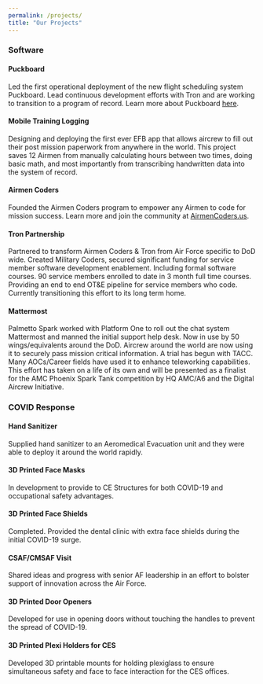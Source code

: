 ```yaml
---
permalink: /projects/
title: "Our Projects"
---
```

### Software
#### Puckboard
Led the first operational deployment of the new flight scheduling system Puckboard. Lead continuous development efforts with Tron and are working to transition to a program of record. Learn more about Puckboard [here](https://trongov.us/portfolio/puckboard/).

#### Mobile Training Logging
Designing and deploying the first ever EFB app that allows aircrew to fill out their post mission paperwork from anywhere in the world. This project saves 12 Airmen from manually calculating hours between two times, doing basic math, and most importantly from transcribing handwritten data into the system of record.

#### Airmen Coders
Founded the Airmen Coders program to empower any Airmen to code for mission success. Learn more and join the community at [AirmenCoders.us](https://airmencoders.us). 

#### Tron Partnership
Partnered to transform Airmen Coders & Tron from Air Force specific to DoD wide. Created Military Coders, secured significant funding for service member software development enablement. Including formal software courses. 90 service members enrolled to date in 3 month full time courses. Providing an end to end OT&E pipeline for service members who code. Currently transitioning this effort to its long term home.

#### Mattermost
Palmetto Spark worked with Platform One to roll out the chat system Mattermost and manned the initial support help desk. Now in use by 50 wings/equivalents around the DoD. Aircrew around the world are now using it to securely pass mission critical information. A trial has begun with TACC. Many AOCs/Career fields have used it to enhance teleworking capabilities. This effort has taken on a life of its own and will be presented as a finalist for the AMC Phoenix Spark Tank competition by HQ AMC/A6 and the Digital Aircrew Initiative. 



### COVID Response
#### Hand Sanitizer

   Supplied hand sanitizer to an Aeromedical Evacuation unit and they were able to deploy it around the world rapidly.   
   
#### 3D Printed Face Masks

   In development to provide to CE Structures for both COVID-19 and occupational safety advantages. 
   
#### 3D Printed Face Shields

   Completed. Provided the dental clinic with extra face shields during the initial COVID-19 surge.  
   
#### CSAF/CMSAF Visit

   Shared ideas and progress with senior AF leadership in an effort to bolster support of innovation across the Air Force.  
   
#### 3D Printed Door Openers

  Developed for use in opening doors without touching the handles to prevent the spread of COVID-19.  
  

#### 3D Printed Plexi Holders for CES

   Developed 3D printable mounts for holding plexiglass to ensure simultaneous safety and face to face interaction for the CES offices.



